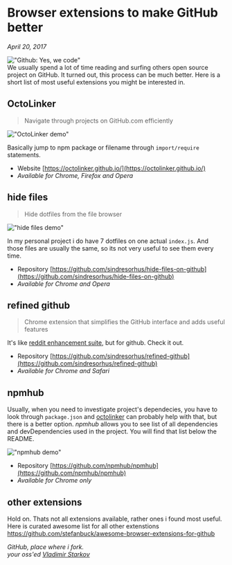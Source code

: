 # Browser extensions to make GitHub better

_April 20, 2017_

!["Github: Yes, we code"](https://i.imgur.com/wqMwVMx.jpg)  
We usually spend a lot of time reading and surfing others open source project on GitHub. It turned out, this process can be much better. Here is a short list of most useful extensions you might be interested in.

## OctoLinker

> Navigate through projects on GitHub.com efficiently

!["OctoLinker demo"](https://i.imgur.com/KLjf0uP.png)

Basically jump to npm package or filename through `import/require` statements.

* Website [https://octolinker.github.io/](https://octolinker.github.io/)
* _Available for Chrome, Firefox and Opera_

## hide files

> Hide dotfiles from the file browser

!["hide files demo"](https://i.imgur.com/joPgkhq.png)

In my personal project i do have 7 dotfiles on one actual `index.js`. And those files are usually the same, so its not very useful to see them every time.

* Repository [https://github.com/sindresorhus/hide-files-on-github](https://github.com/sindresorhus/hide-files-on-github)
* _Available for Chrome and Opera_

## refined github

> Chrome extension that simplifies the GitHub interface and adds useful features

It's like [reddit enhancement suite][res], but for github. Check it out.

* Repository [https://github.com/sindresorhus/refined-github](https://github.com/sindresorhus/refined-github)
* _Available for Chrome and Safari_

[res]: https://redditenhancementsuite.com/

## npmhub

Usually, when you need to investigate project's dependecies, you have to look through `package.json` and [octolinker](#octolinker) can probably help with that, but there is a better option. _npmhub_ allows you to see list of all dependencies and devDependencies used in the project. You will find that list below the README.

!["npmhub demo"](https://i.imgur.com/DtYeY3U.png)

* Repository [https://github.com/npmhub/npmhub](https://github.com/npmhub/npmhub)
* _Available for Chrome only_

## other extensions

Hold on. Thats not all extensions available, rather ones i found most useful. Here is curated awesome list for all other extenstions https://github.com/stefanbuck/awesome-browser-extensions-for-github


_GitHub, place where i fork._  
_your oss'ed [Vladimir Starkov](https://iamstarkov.com/)_
